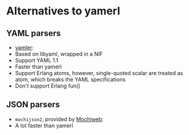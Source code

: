 # Alternatives to yamerl

## YAML parsers

* [yamler](https://github.com/goertzenator/yamler):
 * Based on libyaml, wrapped in a NIF
 * Support YAML 1.1
 * Faster than yamerl
 * Support Erlang atoms, however, single-quoted scalar are treated as atom, which breaks the YAML specifications
 * Don't support Erlang fun()

## JSON parsers

* `mochijson2`, provided by [Mochiweb](https://github.com/mochi/mochiweb):
 * A lot faster than yamerl
